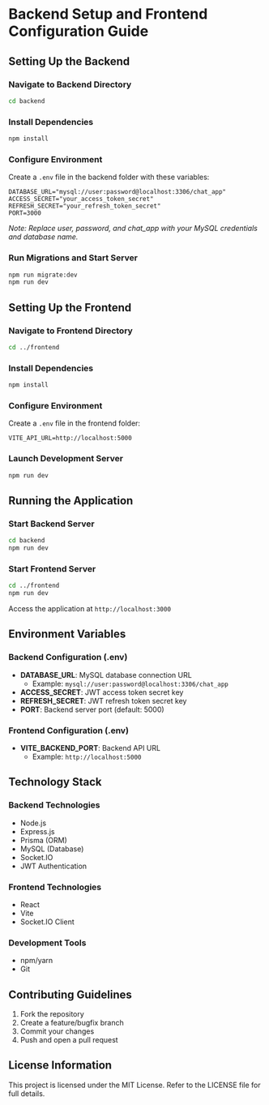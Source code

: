 # Backend Setup and Frontend Configuration Guide

## Setting Up the Backend

### Navigate to Backend Directory
```bash
cd backend
```

### Install Dependencies
```bash
npm install
```

### Configure Environment
Create a `.env` file in the backend folder with these variables:
```env
DATABASE_URL="mysql://user:password@localhost:3306/chat_app"
ACCESS_SECRET="your_access_token_secret"
REFRESH_SECRET="your_refresh_token_secret"
PORT=3000
```

*Note: Replace user, password, and chat_app with your MySQL credentials and database name.*

### Run Migrations and Start Server
```bash
npm run migrate:dev
npm run dev
```

## Setting Up the Frontend

### Navigate to Frontend Directory
```bash
cd ../frontend
```

### Install Dependencies
```bash
npm install
```

### Configure Environment
Create a `.env` file in the frontend folder:
```env
VITE_API_URL=http://localhost:5000
```

### Launch Development Server
```bash
npm run dev
```

## Running the Application

### Start Backend Server
```bash
cd backend
npm run dev
```

### Start Frontend Server
```bash
cd ../frontend
npm run dev
```

Access the application at `http://localhost:3000`

## Environment Variables

### Backend Configuration (.env)
- **DATABASE_URL**: MySQL database connection URL
  - Example: `mysql://user:password@localhost:3306/chat_app`
- **ACCESS_SECRET**: JWT access token secret key
- **REFRESH_SECRET**: JWT refresh token secret key
- **PORT**: Backend server port (default: 5000)

### Frontend Configuration (.env)
- **VITE_BACKEND_PORT**: Backend API URL
  - Example: `http://localhost:5000`

## Technology Stack

### Backend Technologies
- Node.js
- Express.js
- Prisma (ORM)
- MySQL (Database)
- Socket.IO
- JWT Authentication

### Frontend Technologies
- React
- Vite
- Socket.IO Client

### Development Tools
- npm/yarn
- Git

## Contributing Guidelines

1. Fork the repository
2. Create a feature/bugfix branch
3. Commit your changes
4. Push and open a pull request

## License Information

This project is licensed under the MIT License. Refer to the LICENSE file for full details.
